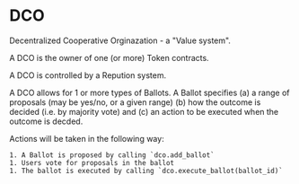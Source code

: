 
# DCO

Decentralized Cooperative Orginazation - a "Value system".

A DCO is the owner of one (or more) Token contracts.

A DCO is controlled by a Repution system.

A DCO allows for 1 or more types of Ballots. A Ballot specifies (a) a range of proposals (may be yes/no, or a given range) (b) how the outcome is decided (i.e. by majority vote) and (c) an action to be executed when the outcome is decded.

Actions will be taken in the following way:

    1. A Ballot is proposed by calling `dco.add_ballot`
    1. Users vote for proposals in the ballot
    1. The ballot is executed by calling `dco.execute_ballot(ballot_id)`

